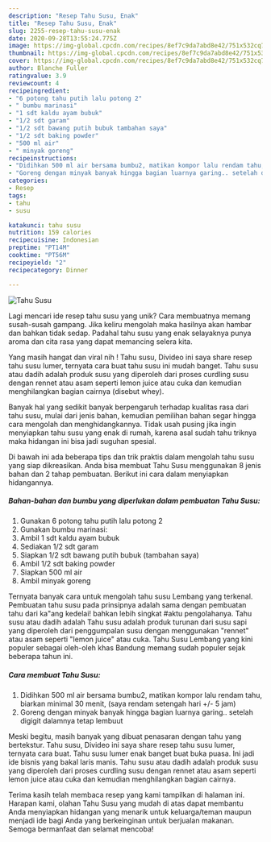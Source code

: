 ```yaml
---
description: "Resep Tahu Susu, Enak"
title: "Resep Tahu Susu, Enak"
slug: 2255-resep-tahu-susu-enak
date: 2020-09-28T13:55:24.775Z
image: https://img-global.cpcdn.com/recipes/8ef7c9da7abd8e42/751x532cq70/tahu-susu-foto-resep-utama.jpg
thumbnail: https://img-global.cpcdn.com/recipes/8ef7c9da7abd8e42/751x532cq70/tahu-susu-foto-resep-utama.jpg
cover: https://img-global.cpcdn.com/recipes/8ef7c9da7abd8e42/751x532cq70/tahu-susu-foto-resep-utama.jpg
author: Blanche Fuller
ratingvalue: 3.9
reviewcount: 4
recipeingredient:
- "6 potong tahu putih lalu potong 2"
- " bumbu marinasi"
- "1 sdt kaldu ayam bubuk"
- "1/2 sdt garam"
- "1/2 sdt bawang putih bubuk tambahan saya"
- "1/2 sdt baking powder"
- "500 ml air"
- " minyak goreng"
recipeinstructions:
- "Didihkan 500 ml air bersama bumbu2, matikan kompor lalu rendam tahu, biarkan minimal 30 menit, (saya rendam setengah hari +/- 5 jam)"
- "Goreng dengan minyak banyak hingga bagian luarnya garing.. setelah digigit dalamnya tetap lembuut"
categories:
- Resep
tags:
- tahu
- susu

katakunci: tahu susu 
nutrition: 159 calories
recipecuisine: Indonesian
preptime: "PT14M"
cooktime: "PT56M"
recipeyield: "2"
recipecategory: Dinner

---
```



![Tahu Susu](https://img-global.cpcdn.com/recipes/8ef7c9da7abd8e42/751x532cq70/tahu-susu-foto-resep-utama.jpg)

Lagi mencari ide resep tahu susu yang unik? Cara membuatnya memang susah-susah gampang. Jika keliru mengolah maka hasilnya akan hambar dan bahkan tidak sedap. Padahal tahu susu yang enak selayaknya punya aroma dan cita rasa yang dapat memancing selera kita.

Yang masih hangat dan viral nih ! Tahu susu, Divideo ini saya share resep tahu susu lumer, ternyata cara buat tahu susu ini mudah banget. Tahu susu atau dadih adalah produk susu yang diperoleh dari proses curdling susu dengan rennet atau asam seperti lemon juice atau cuka dan kemudian menghilangkan bagian cairnya (disebut whey).

Banyak hal yang sedikit banyak berpengaruh terhadap kualitas rasa dari tahu susu, mulai dari jenis bahan, kemudian pemilihan bahan segar hingga cara mengolah dan menghidangkannya. Tidak usah pusing jika ingin menyiapkan tahu susu yang enak di rumah, karena asal sudah tahu triknya maka hidangan ini bisa jadi suguhan spesial.


Di bawah ini ada beberapa tips dan trik praktis dalam mengolah tahu susu yang siap dikreasikan. Anda bisa membuat Tahu Susu menggunakan 8 jenis bahan dan 2 tahap pembuatan. Berikut ini cara dalam menyiapkan hidangannya.

<!--inarticleads1-->

##### Bahan-bahan dan bumbu yang diperlukan dalam pembuatan Tahu Susu:

1. Gunakan 6 potong tahu putih lalu potong 2
1. Gunakan  bumbu marinasi:
1. Ambil 1 sdt kaldu ayam bubuk
1. Sediakan 1/2 sdt garam
1. Siapkan 1/2 sdt bawang putih bubuk (tambahan saya)
1. Ambil 1/2 sdt baking powder
1. Siapkan 500 ml air
1. Ambil  minyak goreng


Ternyata banyak cara untuk mengolah tahu susu Lembang yang terkenal. Pembuatan tahu susu pada prinsipnya adalah sama dengan pembuatan tahu dari ka&#34;ang kedelai! bahkan lebih singkat #aktu pengolahanya. Tahu susu atau dadih adalah Tahu susu adalah produk turunan dari susu sapi yang diperoleh dari penggumpalan susu dengan menggunakan &#34;rennet&#34; atau asam seperti &#34;lemon juice&#34; atau cuka. Tahu Susu Lembang yang kini populer sebagai oleh-oleh khas Bandung memang sudah populer sejak beberapa tahun ini. 

<!--inarticleads2-->

##### Cara membuat Tahu Susu:

1. Didihkan 500 ml air bersama bumbu2, matikan kompor lalu rendam tahu, biarkan minimal 30 menit, (saya rendam setengah hari +/- 5 jam)
1. Goreng dengan minyak banyak hingga bagian luarnya garing.. setelah digigit dalamnya tetap lembuut


Meski begitu, masih banyak yang dibuat penasaran dengan tahu yang bertekstur. Tahu susu, Divideo ini saya share resep tahu susu lumer, ternyata cara buat. Tahu susu lumer enak banget buat buka puasa. Ini jadi ide bisnis yang bakal laris manis. Tahu susu atau dadih adalah produk susu yang diperoleh dari proses curdling susu dengan rennet atau asam seperti lemon juice atau cuka dan kemudian menghilangkan bagian cairnya. 

Terima kasih telah membaca resep yang kami tampilkan di halaman ini. Harapan kami, olahan Tahu Susu yang mudah di atas dapat membantu Anda menyiapkan hidangan yang menarik untuk keluarga/teman maupun menjadi ide bagi Anda yang berkeinginan untuk berjualan makanan. Semoga bermanfaat dan selamat mencoba!
